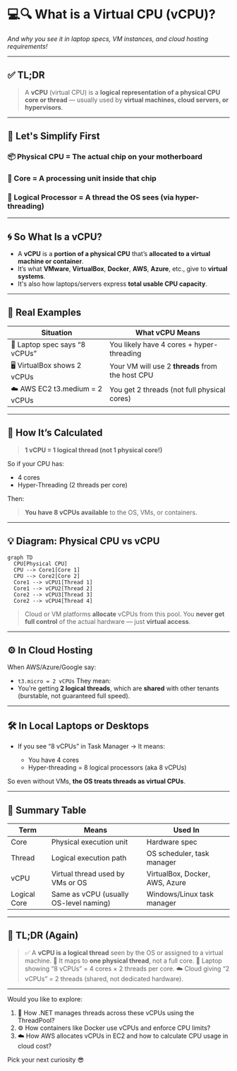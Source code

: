 # 💻🔍 What is a **Virtual CPU (vCPU)?**

_And why you see it in laptop specs, VM instances, and cloud hosting requirements!_

---

## ✅ TL;DR

> A **vCPU** (virtual CPU) is a **logical representation of a physical CPU core or thread** — usually used by **virtual machines, cloud servers, or hypervisors**.

---

## 🧠 Let's Simplify First

### 📦 Physical CPU = The actual chip on your motherboard

### 🔩 Core = A processing unit inside that chip

### 🧵 Logical Processor = A thread the OS sees (via hyper-threading)

---

## 🌀 So What Is a vCPU?

- A **vCPU** is a **portion of a physical CPU** that’s **allocated to a virtual machine or container**.
- It’s what **VMware**, **VirtualBox**, **Docker**, **AWS**, **Azure**, etc., give to **virtual systems**.
- It's also how laptops/servers express **total usable CPU capacity**.

---

## 🎯 Real Examples

| Situation                      | What vCPU Means                                  |
| ------------------------------ | ------------------------------------------------ |
| 🧳 Laptop spec says “8 vCPUs”  | You likely have 4 cores + hyper-threading        |
| 🖥️ VirtualBox shows 2 vCPUs    | Your VM will use 2 **threads** from the host CPU |
| ☁️ AWS EC2 t3.medium = 2 vCPUs | You get 2 threads (not full physical cores)      |

---

## 🧩 How It’s Calculated

> **1 vCPU = 1 logical thread (not 1 physical core!)**

So if your CPU has:

- 4 cores
- Hyper-Threading (2 threads per core)

Then:

> **You have 8 vCPUs available** to the OS, VMs, or containers.

---

## 💡 Diagram: Physical CPU vs vCPU

```mermaid
graph TD
  CPU[Physical CPU]
  CPU --> Core1[Core 1]
  CPU --> Core2[Core 2]
  Core1 --> vCPU1[Thread 1]
  Core1 --> vCPU2[Thread 2]
  Core2 --> vCPU3[Thread 3]
  Core2 --> vCPU4[Thread 4]
```

> Cloud or VM platforms **allocate** vCPUs from this pool.
> You **never get full control** of the actual hardware — just **virtual access**.

---

## ⚙️ In Cloud Hosting

When AWS/Azure/Google say:

- `t3.micro = 2 vCPUs`
  They mean:
- You’re getting **2 logical threads**, which are **shared** with other tenants (burstable, not guaranteed full speed).

---

## 🛠️ In Local Laptops or Desktops

- If you see “8 vCPUs” in Task Manager → It means:

  - You have 4 cores
  - Hyper-threading = 8 logical processors (aka 8 vCPUs)

So even without VMs, **the OS treats threads as virtual CPUs**.

---

## 🧪 Summary Table

| Term         | Means                                  | Used In                        |
| ------------ | -------------------------------------- | ------------------------------ |
| Core         | Physical execution unit                | Hardware spec                  |
| Thread       | Logical execution path                 | OS scheduler, task manager     |
| vCPU         | Virtual thread used by VMs or OS       | VirtualBox, Docker, AWS, Azure |
| Logical Core | Same as vCPU (usually OS-level naming) | Windows/Linux task manager     |

---

## 🧠 TL;DR (Again)

> ✅ A **vCPU is a logical thread** seen by the OS or assigned to a virtual machine.
> 🧵 It maps to **one physical thread**, not a full core.
> 🧳 Laptop showing “8 vCPUs” = 4 cores × 2 threads per core.
> ☁️ Cloud giving “2 vCPUs” = 2 threads (shared, not dedicated hardware).

---

Would you like to explore:

1. 🧵 How .NET manages threads across these vCPUs using the ThreadPool?
2. ⚙️ How containers like Docker use vCPUs and enforce CPU limits?
3. ☁️ How AWS allocates vCPUs in EC2 and how to calculate CPU usage in cloud cost?

Pick your next curiosity 😎
